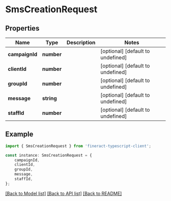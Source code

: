 # SmsCreationRequest


## Properties

Name | Type | Description | Notes
------------ | ------------- | ------------- | -------------
**campaignId** | **number** |  | [optional] [default to undefined]
**clientId** | **number** |  | [optional] [default to undefined]
**groupId** | **number** |  | [optional] [default to undefined]
**message** | **string** |  | [optional] [default to undefined]
**staffId** | **number** |  | [optional] [default to undefined]

## Example

```typescript
import { SmsCreationRequest } from 'fineract-typescript-client';

const instance: SmsCreationRequest = {
    campaignId,
    clientId,
    groupId,
    message,
    staffId,
};
```

[[Back to Model list]](../README.md#documentation-for-models) [[Back to API list]](../README.md#documentation-for-api-endpoints) [[Back to README]](../README.md)
